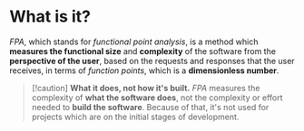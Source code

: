 # What is it?

*FPA*, which stands for *functional point analysis*, is a method which **measures the functional size** and **complexity** of the software from the **perspective of the user**, based on the requests and responses that the user receives, in terms of *function points*, which is a **dimensionless number**.

>[!caution]  **What it does, not how it's built.**
> *FPA* measures the complexity of **what the software does**, not the complexity or effort needed to **build the software**. Because of that, it's not used for projects which are on the initial stages of development.

